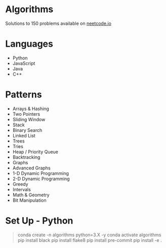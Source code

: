 # Algorithms

Solutions to 150 problems available on [neetcode.io](https://neetcode.io)

# Languages

- Python
- JavaScript
- Java
- C++

# Patterns

- Arrays & Hashing
- Two Pointers
- Sliding Window
- Stack
- Binary Search
- Linked List
- Trees
- Tries
- Heap / Priority Queue
- Backtracking
- Graphs
- Advanced Graphs
- 1-D Dynamic Programming
- 2-D Dynamic Programming
- Greedy
- Intervals
- Math & Geometry
- Bit Manipulation

# Set Up - Python

> conda create -n algorithms python=3.X -y
> conda activate algorithms
> pip install black
> pip install flake8
> pip install pre-commit
> pip install -e .
